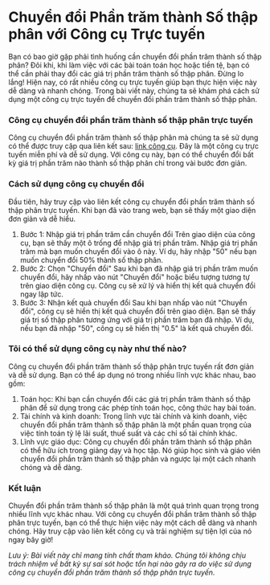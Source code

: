 Chuyển đổi Phần trăm thành Số thập phân với Công cụ Trực tuyến
==============================================================

Bạn có bao giờ gặp phải tình huống cần chuyển đổi phần trăm thành số thập phân? Đôi khi, khi làm việc với các bài toán toán học hoặc tiền tệ, bạn có thể cần phải thay đổi các giá trị phần trăm thành số thập phân. Đừng lo lắng! Hiện nay, có rất nhiều công cụ trực tuyến giúp bạn thực hiện việc này dễ dàng và nhanh chóng. Trong bài viết này, chúng ta sẽ khám phá cách sử dụng một công cụ trực tuyến để chuyển đổi phần trăm thành số thập phân.

### Công cụ chuyển đổi phần trăm thành số thập phân trực tuyến

Công cụ chuyển đổi phần trăm thành số thập phân mà chúng ta sẽ sử dụng có thể được truy cập qua liên kết sau: [link công cụ](https://www.onlinecalculatorsfree.com/vi/convert/percent-to-decimal.html). Đây là một công cụ trực tuyến miễn phí và dễ sử dụng. Với công cụ này, bạn có thể chuyển đổi bất kỳ giá trị phần trăm nào thành số thập phân chỉ trong vài bước đơn giản.

### Cách sử dụng công cụ chuyển đổi

Đầu tiên, hãy truy cập vào liên kết công cụ chuyển đổi phần trăm thành số thập phân trực tuyến. Khi bạn đã vào trang web, bạn sẽ thấy một giao diện đơn giản và dễ hiểu.

1. Bước 1: Nhập giá trị phần trăm cần chuyển đổi Trên giao diện của công cụ, bạn sẽ thấy một ô trống để nhập giá trị phần trăm. Nhập giá trị phần trăm mà bạn muốn chuyển đổi vào ô này. Ví dụ, hãy nhập "50" nếu bạn muốn chuyển đổi 50% thành số thập phân.
2. Bước 2: Chọn "Chuyển đổi" Sau khi bạn đã nhập giá trị phần trăm muốn chuyển đổi, hãy nhấp vào nút "Chuyển đổi" hoặc biểu tượng tương tự trên giao diện công cụ. Công cụ sẽ xử lý và hiển thị kết quả chuyển đổi ngay lập tức.
3. Bước 3: Nhận kết quả chuyển đổi Sau khi bạn nhấp vào nút "Chuyển đổi", công cụ sẽ hiển thị kết quả chuyển đổi trên giao diện. Bạn sẽ thấy giá trị số thập phân tương ứng với giá trị phần trăm bạn đã nhập. Ví dụ, nếu bạn đã nhập "50", công cụ sẽ hiển thị "0.5" là kết quả chuyển đổi.

### Tôi có thể sử dụng công cụ này như thế nào?

Công cụ chuyển đổi phần trăm thành số thập phân trực tuyến rất đơn giản và dễ sử dụng. Bạn có thể áp dụng nó trong nhiều lĩnh vực khác nhau, bao gồm:

1. Toán học: Khi bạn cần chuyển đổi các giá trị phần trăm thành số thập phân để sử dụng trong các phép tính toán học, công thức hay bài toán.
2. Tài chính và kinh doanh: Trong lĩnh vực tài chính và kinh doanh, việc chuyển đổi phần trăm thành số thập phân là một phần quan trọng của việc tính toán tỷ lệ lãi suất, thuế suất và các chỉ số tài chính khác.
3. Lĩnh vực giáo dục: Công cụ chuyển đổi phần trăm thành số thập phân có thể hữu ích trong giảng dạy và học tập. Nó giúp học sinh và giáo viên chuyển đổi phần trăm thành số thập phân và ngược lại một cách nhanh chóng và dễ dàng.

### Kết luận

Chuyển đổi phần trăm thành số thập phân là một quá trình quan trọng trong nhiều lĩnh vực khác nhau. Với công cụ chuyển đổi phần trăm thành số thập phân trực tuyến, bạn có thể thực hiện việc này một cách dễ dàng và nhanh chóng. Hãy truy cập vào liên kết công cụ và trải nghiệm sự tiện lợi của nó ngay bây giờ!

*Lưu ý: Bài viết này chỉ mang tính chất tham khảo. Chúng tôi không chịu trách nhiệm về bất kỳ sự sai sót hoặc tổn hại nào gây ra do việc sử dụng công cụ chuyển đổi phần trăm thành số thập phân trực tuyến.*